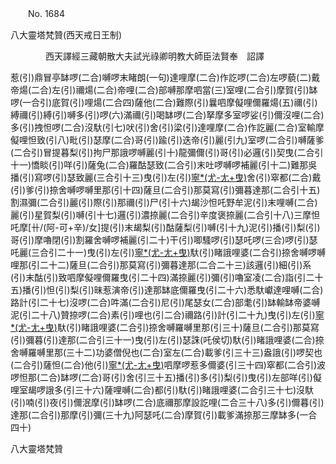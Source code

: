 ﻿　　No. 1684

八大靈塔梵贊(西天戒日王制)

　　　　西天譯經三藏朝散大夫試光祿卿明教大師臣法賢奉　詔譯


惹(引)鼎冒亭缽啰(二合)嚩啰末睹朗(一句)達哩摩(二合)作訖啰(二合)左啰藐(二)戴帝煬(二合)左(引)禰煬(二合)帝哩(二合)部嚩那摩呬當(三)室哩(二合引)摩賀(引)缽啰(一合引)底賀(引)哩煬(二合四)薩他(二合)難際(引)曩呬摩儗哩儞羅煬(五)禰(引)縛禰(引)縛(引)嚩多(引)啰(六)滿禰(引)喝缽啰(二合)拏摩多室啰娑(引)儞沒哩(二合)多(引)拽怛啰(二合)沒馱(引七)吠(引)舍(引)梁(引)達哩摩(二合)作訖麗(二合)室輸摩儗哩怛致(引八)毗(引)瑟摩(二合)哥(引)踰(引)迭帝(引)麗(引九)室啰(二合引)嚩薩爹(二合引)冒提暮梨(引)拘尸那誐啰嚩麗(引十)龍彌儞(引)哥(引)必邏(引)契曳(二合引十一)憍睒(引)咩(引)薩兔(二合)羅酤瑟致(二合引)末吐啰嚩啰補麗(引十二)難那吳播(引)寫啰(引)瑟致麗(三合引十三)曳(引)左(引)[寧*(尤-尢+曳)](切身下同)舍(引)窣都(二合)戴(引)爹(引)捺舍嚩啰嚩里那(引十四)薩旦(二合引)那莫寫(引)彌暮達那(二合引十五)割濕彌(二合引)麗(引)際(引)那禰(引)尸(引十六)朅沙怛吒野牟泥(引)末哩嚩(二合)麗(引)星賀梨(引)嚩(引十七)邏(引)濃捺麗(二合引)辛度褒捺麗(二合引十八)三摩怛吒摩[卄/(阿-可+辛)/女]提(引)末朅梨(引)酤薩梨(引)嚩(引十九)泥(引)播(引)梨(引)哥(引)摩嚕閉(引)割羅舍嚩啰補麗(引二十)干(引)唧騷啰(引)瑟吒啰(三合)啰(引)瑟吒麗(三合引二十一)曳(引)左(引)[寧*(尤-尢+曳)](上同)馱(引)睹誐哩婆(二合引)捺舍嚩啰嚩哩那(引二十二)薩旦(二合引)那莫寫(引)彌暮達那(二合二十三)該邏(引)細(引)系(引)末酤(引)致呬摩儗哩儞羅曳(引二十四)滿捺麗(引)彌(引)嚕室凌(二合)詣(引二十五)播(引)怛(引)梨(引)昧惹演帝(引)達那缽底儞羅曳(引二十六)悉馱巘達哩嚩(二合)路計(引二十七)沒啰(二合)吽滿(二合引)尼(引)尾瑟女(二合)部耄(引)缽輸缽帝婆嚩泥(引二十八)贊捺啰(二合)素(引)哩也(引二合)禰路(引)計(引二十九)曳(引)左(引)[寧*(尤-尢+曳)](上同)馱(引)睹誐哩婆(二合引)捺舍嚩羅嚩里那(引三十)薩旦(二合引)那莫寫(引)彌暮(引)達那(二合引三十一)曳(引)左(引)瑟誅(吒侯切)馱(引)睹誐哩婆(二合)捺舍嚩羅嚩里那(三十二)功婆僧倪也(二合)室左(二合)載爹(引三十三)盎誐(引)啰契也(二合引)薩怛(二合)他(引)[寧*(尤-尢+曳)](上同)呬摩啰惹多儞婆(引三十四)窣都(二合引)波啰怛那(二合)缽啰(二合)哥(引)舍(引三十五)播(引)多(引)梨(引)曳(引)左部咩(引)儗哩室朅啰誐多(引三十六)薩哩嚩(二合)都(引)馱(引)睹誐哩婆(二合引三十七)沒馱(引)喃(引)夜(引)儞泯摩(引)缽啰(二合)底禰那摩設訖哩(二合三十八)多(引)儞暮(引)達那(二合引)那摩(引)彌(三十九)阿瑟吒(二合)摩賀(引)載爹滿捺那三摩缽多(一合四十)

八大靈塔梵贊
